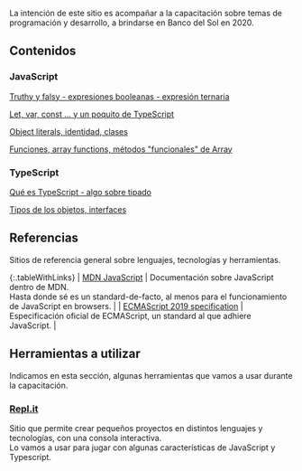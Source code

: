 La intención de este sitio es acompañar a la capacitación sobre temas de programación y desarrollo, a brindarse en Banco del Sol en 2020.

## Contenidos

### JavaScript
[Truthy y falsy - expresiones booleanas - expresión ternaria](./javascript/js-booleanos.md)  

[Let, var, const ... y un poquito de TypeScript](./javascript/let-var-const.md)  

[Object literals, identidad, clases](./javascript/object-identity-classes.md)  

[Funciones, array functions, métodos "funcionales" de Array](./javascript/functions-map-filter-etc.md)  


### TypeScript
[Qué es TypeScript - algo sobre tipado](./typescript/que-es-typescript.md)  

[Tipos de los objetos, interfaces](./typescript/object-types.md)  


## Referencias
Sitios de referencia general sobre lenguajes, tecnologías y herramientas.


{:.tableWithLinks}
| [MDN JavaScript](https://developer.mozilla.org/en-US/docs/Web/JavaScript) | Documentación sobre JavaScript dentro de MDN. <br/> Hasta donde sé es un standard-de-facto, al menos para el funcionamiento de JavaScript en browsers. |
| [ECMAScript 2019 specification](https://www.ecma-international.org/ecma-262/10.0/index.html) | Especificación oficial de ECMAScript, un standard al que adhiere JavaScript. |



## Herramientas a utilizar
Indicamos en esta sección, algunas herramientas que vamos a usar durante la capacitación.

### [Repl.it](https://repl.it/)
Sitio que permite crear pequeños proyectos en distintos lenguajes y tecnologías, con una consola interactiva.  
Lo vamos a usar para jugar con algunas características de JavaScript y Typescript.
